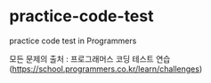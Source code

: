 # practice-code-test

practice code test in Programmers

모든 문제의 출처 : 프로그래머스 코딩 테스트 연습 (https://school.programmers.co.kr/learn/challenges)
